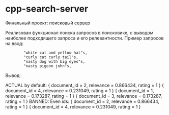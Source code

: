 # cpp-search-server
Финальный проект: поисковый сервер

Реализован функционал поиска запросов в поисковике, с выводом наиболее подходящего запроса и его релевантности.
Пример запросов на ввод:

            "white cat and yellow hat"s,
            "curly cat curly tail"s,
            "nasty dog with big eyes"s,
            "nasty pigeon john"s,
            
Вывод:

ACTUAL by default:
{ document_id = 2, relevance = 0.866434, rating = 1 }
{ document_id = 4, relevance = 0.231049, rating = 1 }
{ document_id = 1, relevance = 0.173287, rating = 1 }
{ document_id = 3, relevance = 0.173287, rating = 1 }
BANNED:
Even ids:
{ document_id = 2, relevance = 0.866434, rating = 1 }
{ document_id = 4, relevance = 0.231049, rating = 1 }
